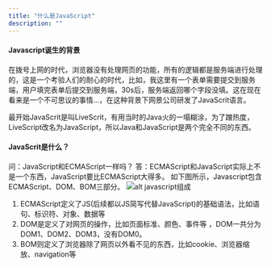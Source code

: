 ```yaml
---
title: "什么是JavaScript"
description: ""
---
```

#### Javascript诞生的背景

在拨号上网的时代，浏览器没有处理网页的功能，所有的逻辑都是服务端进行处理的，这是一个考验人们的耐心的时代，比如，我这里有一个表单需要提交到服务端，用户填完表单后提交到服务端，30s后，服务端返回哪个字段没填。这在现在看来是一个不可思议的事情...，在这种背景下网景公司研发了JavaScrit语言。

最开始JavaScrit是叫LiveScrit，有用当时的Java火的一塌糊涂，为了蹭热度，LiveScript改名为JavaScript，所以Java和JavaScript是两个完全不同的东西。

#### JavaScrit是什么？
问：JavaScript和ECMAScript一样吗？ 
答：ECMAScript和JavaScript实际上不是一个东西，JavaScript要比ECMAScript大得多。 如下图所示，Javascript包含ECMAScript、DOM、BOM三部分。
![alt javascript组成](http://puui.qpic.cn/media_img/lena/PICchf6xp_472_916/0)
1. ECMAScript定义了JS(后续都以JS简写代替JavaScript)的基础语法，比如语句、标识符、对象、数据等
2. DOM是定义了对网页的操作，比如页面标准、颜色、事件等 ，DOM一共分为DOM1、DOM2、DOM3，没有DOM0。 
3. BOM则定义了浏览器除了网页以外看不见的东西，比如cookie、浏览器缩放、navigation等

